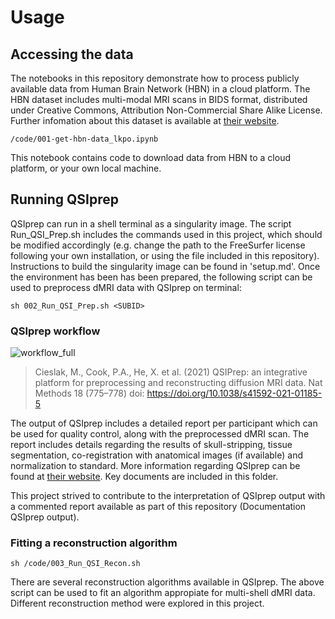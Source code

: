 # Usage

## Accessing the data

The notebooks in this repository demonstrate how to process publicly available data from Human Brain Network (HBN) in a cloud platform. The HBN dataset includes multi-modal MRI scans in BIDS format, distributed under Creative Commons, Attribution Non-Commercial Share Alike License. Further infomation about this dataset is available at [their website](https://fcon_1000.projects.nitrc.org/indi/cmi_healthy_brain_network/MRI_EEG.html). 

    /code/001-get-hbn-data_lkpo.ipynb

This notebook contains code to download data from HBN to a cloud platform, or your own local machine. 

## Running QSIprep

QSIprep can run in a shell terminal as a singularity image. The script Run_QSI_Prep.sh includes the commands used in this project, which should be modified accordingly (e.g. change the path to the FreeSurfer license following your own installation, or using the file included in this repository). Instructions to build the singularity image can be found in 'setup.md'. Once the environment has been has been prepared, the following script can be used to preprocess dMRI data with QSIprep on terminal:

`sh 002_Run_QSI_Prep.sh <SUBID>`

### QSIprep workflow
![workflow_full](https://github.com/user-attachments/assets/b630a6fc-76b3-4520-8238-eff9c0659a39)

> Cieslak, M., Cook, P.A., He, X. et al. (2021) QSIPrep: an integrative platform for preprocessing and reconstructing diffusion MRI data. Nat Methods 18 (775–778) doi: https://doi.org/10.1038/s41592-021-01185-5

The output of QSIprep includes a detailed report per participant which can be used for quality control, along with the preprocessed dMRI scan. The report includes details regarding the results of skull-stripping, tissue segmentation, co-registration with anatomical images (if available) and normalization to standard. More information regarding QSIprep can be found at [their website](https://qsiprep.readthedocs.io/en/latest/index.html). Key documents are included in this folder. 

This project strived to contribute to the interpretation of QSIprep output with a commented report available as part of this repository (Documentation QSIprep output).

### Fitting a reconstruction algorithm

`sh /code/003_Run_QSI_Recon.sh`

There are several reconstruction algorithms available in QSIprep. The above script can be used to fit an algorithm appropiate for multi-shell dMRI data. Different reconstruction method were explored in this project.
